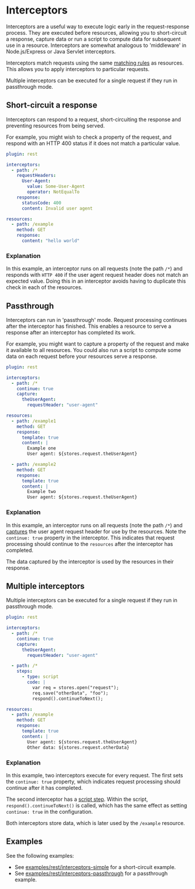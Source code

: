 # Interceptors

Interceptors are a useful way to execute logic early in the request-response process. They are executed before resources, allowing you to short-circuit a response, capture data or run a script to compute data for subsequent use in a resource. Interceptors are somewhat analogous to 'middleware' in Node.js/Express or Java Servlet interceptors.

Interceptors match requests using the same [matching rules](request_matching.md) as resources. This allows you to apply interceptors to particular requests.

Multiple interceptors can be executed for a single request if they run in passthrough mode.

## Short-circuit a response

Interceptors can respond to a request, short-circuiting the response and preventing resources from being served.

For example, you might wish to check a property of the request, and respond with an HTTP 400 status if it does not match a particular value.

```yaml
plugin: rest

interceptors:
  - path: /*
    requestHeaders:
      User-Agent:
        value: Some-User-Agent
        operator: NotEqualTo
    response:
      statusCode: 400
      content: Invalid user agent

resources:
  - path: /example
    method: GET
    response:
      content: "hello world"
```

### Explanation

In this example, an interceptor runs on all requests (note the path `/*`) and responds with `HTTP 400` if the user agent request header does not match an expected value. Doing this in an interceptor avoids having to duplicate this check in each of the resources.

## Passthrough

Interceptors can run in 'passthrough' mode. Request processing continues after the interceptor has finished. This enables a resource to serve a response after an interceptor has completed its work.

For example, you might want to capture a property of the request and make it available to all resources. You could also run a script to compute some data on each request before your resources serve a response.

```yaml
plugin: rest

interceptors:
  - path: /*
    continue: true
    capture:
      theUserAgent:
        requestHeader: "user-agent"

resources:
  - path: /example1
    method: GET
    response:
      template: true
      content: |
        Example one
        User agent: ${stores.request.theUserAgent}

  - path: /example2
    method: GET
    response:
      template: true
      content: |
        Example two
        User agent: ${stores.request.theUserAgent}
```

### Explanation

In this example, an interceptor runs on all requests (note the path `/*`) and [captures](./data_capture.md) the user agent request header for use by the resources. Note the `continue: true` property in the interceptor. This indicates that request processing should continue to the `resources` after the interceptor has completed.

The data captured by the interceptor is used by the resources in their response.

## Multiple interceptors

Multiple interceptors can be executed for a single request if they run in passthrough mode.

```yaml
plugin: rest

interceptors:
  - path: /*
    continue: true
    capture:
      theUserAgent:
        requestHeader: "user-agent"

  - path: /*
    steps:
      - type: script
        code: |
          var req = stores.open("request");
          req.save("otherData", "foo");
          respond().continueToNext();

resources:
  - path: /example
    method: GET
    response:
      template: true
      content: |
        User agent: ${stores.request.theUserAgent}
        Other data: ${stores.request.otherData}
```

### Explanation

In this example, two interceptors execute for every request. The first sets the `continue: true` property, which indicates request processing should continue after it has completed.

The second interceptor has a [script step](./steps.md). Within the script, `respond().continueToNext()` is called, which has the same effect as setting `continue: true` in the configuration.

Both interceptors store data, which is later used by the `/example` resource.

## Examples

See the following examples:

- See [examples/rest/interceptors-simple](https://github.com/imposter-project/examples/blob/main/rest/interceptors-simple) for a short-circuit example.
- See [examples/rest/interceptors-passthrough](https://github.com/imposter-project/examples/blob/main/rest/interceptors-passthrough) for a passthrough example.
